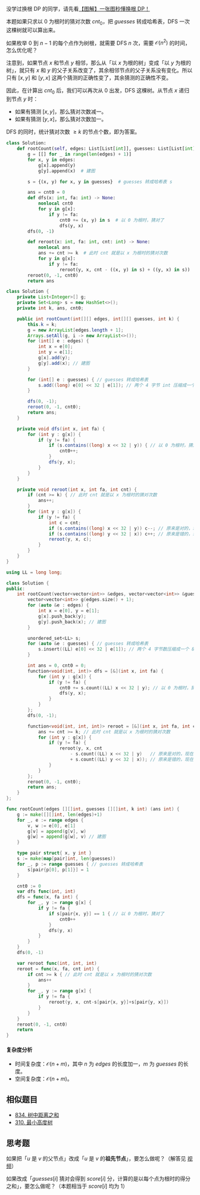 没学过换根 DP 的同学，请先看[【图解】一张图秒懂换根 DP！](https://leetcode.cn/problems/sum-of-distances-in-tree/solution/tu-jie-yi-zhang-tu-miao-dong-huan-gen-dp-6bgb/)

本题如果只求以 $0$ 为根时的猜对次数 $\textit{cnt}_0$，把 $\textit{guesses}$ 转成哈希表，DFS 一次这棵树就可以算出来。

如果枚举 $0$ 到 $n-1$ 的每个点作为树根，就需要 DFS $n$ 次，需要 $\mathcal{O}(n^2)$ 的时间，怎么优化呢？

注意到，如果节点 $x$ 和节点 $y$ 相邻，那么从「以 $x$ 为根的树」变成「以 $y$ 为根的树」，就只有 $x$ 和 $y$ 的父子关系改变了，其余相邻节点的父子关系没有变化。所以只有 $[x,y]$ 和 $[y,x]$ 这两个猜测的正确性变了，其余猜测的正确性不变。

因此，在计算出 $\textit{cnt}_0$ 后，我们可以再次从 $0$ 出发，DFS 这棵树。从节点 $x$ 递归到节点 $y$ 时：

- 如果有猜测 $[x,y]$，那么猜对次数减一。
- 如果有猜测 $[y,x]$，那么猜对次数加一。

DFS 的同时，统计猜对次数 $\ge k$ 的节点个数，即为答案。

```py [sol-Python3]
class Solution:
    def rootCount(self, edges: List[List[int]], guesses: List[List[int]], k: int) -> int:
        g = [[] for _ in range(len(edges) + 1)]
        for x, y in edges:
            g[x].append(y)
            g[y].append(x)  # 建图

        s = {(x, y) for x, y in guesses}  # guesses 转成哈希表 s

        ans = cnt0 = 0
        def dfs(x: int, fa: int) -> None:
            nonlocal cnt0
            for y in g[x]:
                if y != fa:
                    cnt0 += (x, y) in s  # 以 0 为根时，猜对了
                    dfs(y, x)
        dfs(0, -1)

        def reroot(x: int, fa: int, cnt: int) -> None:
            nonlocal ans
            ans += cnt >= k  # 此时 cnt 就是以 x 为根时的猜对次数
            for y in g[x]:
                if y != fa:
                    reroot(y, x, cnt - ((x, y) in s) + ((y, x) in s))
        reroot(0, -1, cnt0)
        return ans
```

```java [sol-Java]
class Solution {
    private List<Integer>[] g;
    private Set<Long> s = new HashSet<>();
    private int k, ans, cnt0;

    public int rootCount(int[][] edges, int[][] guesses, int k) {
        this.k = k;
        g = new ArrayList[edges.length + 1];
        Arrays.setAll(g, i -> new ArrayList<>());
        for (int[] e : edges) {
            int x = e[0];
            int y = e[1];
            g[x].add(y);
            g[y].add(x); // 建图
        }

        for (int[] e : guesses) { // guesses 转成哈希表
            s.add((long) e[0] << 32 | e[1]); // 两个 4 字节 int 压缩成一个 8 字节 long
        }

        dfs(0, -1);
        reroot(0, -1, cnt0);
        return ans;
    }

    private void dfs(int x, int fa) {
        for (int y : g[x]) {
            if (y != fa) {
                if (s.contains((long) x << 32 | y)) { // 以 0 为根时，猜对了
                    cnt0++;
                }
                dfs(y, x);
            }
        }
    }

    private void reroot(int x, int fa, int cnt) {
        if (cnt >= k) { // 此时 cnt 就是以 x 为根时的猜对次数
            ans++;
        }
        for (int y : g[x]) {
            if (y != fa) {
                int c = cnt;
                if (s.contains((long) x << 32 | y)) c--; // 原来是对的，现在错了
                if (s.contains((long) y << 32 | x)) c++; // 原来是错的，现在对了
                reroot(y, x, c);
            }
        }
    }
}
```

```cpp [sol-C++]
using LL = long long;

class Solution {
public:
    int rootCount(vector<vector<int>> &edges, vector<vector<int>> &guesses, int k) {
        vector<vector<int>> g(edges.size() + 1);
        for (auto &e : edges) {
            int x = e[0], y = e[1];
            g[x].push_back(y);
            g[y].push_back(x); // 建图
        }

        unordered_set<LL> s;
        for (auto &e : guesses) { // guesses 转成哈希表
            s.insert((LL) e[0] << 32 | e[1]); // 两个 4 字节数压缩成一个 8 字节数
        }

        int ans = 0, cnt0 = 0;
        function<void(int, int)> dfs = [&](int x, int fa) {
            for (int y : g[x]) {
                if (y != fa) {
                    cnt0 += s.count((LL) x << 32 | y); // 以 0 为根时，猜对了
                    dfs(y, x);
                }
            }
        };
        dfs(0, -1);

        function<void(int, int, int)> reroot = [&](int x, int fa, int cnt) {
            ans += cnt >= k; // 此时 cnt 就是以 x 为根时的猜对次数
            for (int y : g[x]) {
                if (y != fa) {
                    reroot(y, x, cnt
                        - s.count((LL) x << 32 | y)   // 原来是对的，现在错了
                        + s.count((LL) y << 32 | x)); // 原来是错的，现在对了
                }
            }
        };
        reroot(0, -1, cnt0);
        return ans;
    }
};
```

```go [sol-Go]
func rootCount(edges [][]int, guesses [][]int, k int) (ans int) {
	g := make([][]int, len(edges)+1)
	for _, e := range edges {
		v, w := e[0], e[1]
		g[v] = append(g[v], w)
		g[w] = append(g[w], v) // 建图
	}

	type pair struct{ x, y int }
	s := make(map[pair]int, len(guesses))
	for _, p := range guesses { // guesses 转成哈希表
		s[pair{p[0], p[1]}] = 1
	}

	cnt0 := 0
	var dfs func(int, int)
	dfs = func(x, fa int) {
		for _, y := range g[x] {
			if y != fa {
				if s[pair{x, y}] == 1 { // 以 0 为根时，猜对了
					cnt0++
				}
				dfs(y, x)
			}
		}
	}
	dfs(0, -1)

	var reroot func(int, int, int)
	reroot = func(x, fa, cnt int) {
		if cnt >= k { // 此时 cnt 就是以 x 为根时的猜对次数
			ans++
		}
		for _, y := range g[x] {
			if y != fa {
				reroot(y, x, cnt-s[pair{x, y}]+s[pair{y, x}])
			}
		}
	}
	reroot(0, -1, cnt0)
	return
}
```

#### 复杂度分析

- 时间复杂度：$\mathcal{O}(n+m)$，其中 $n$ 为 $\textit{edges}$ 的长度加一，$m$ 为 $\textit{guesses}$ 的长度。
- 空间复杂度：$\mathcal{O}(n+m)$。

## 相似题目

- [834. 树中距离之和](https://leetcode.cn/problems/sum-of-distances-in-tree/)
- [310. 最小高度树](https://leetcode.cn/problems/minimum-height-trees/)

## 思考题

如果把「$u$ 是 $v$ 的父节点」改成「$u$ 是 $v$ 的**祖先节点**」，要怎么做呢？（解答见 [视频](https://www.bilibili.com/video/BV1dY4y1C77x/)）

如果改成「$\textit{guesses}[i]$ 猜对会得到 $\textit{score}[i]$ 分，计算的是以每个点为根时的得分之和」，要怎么做呢？（本题相当于 $\textit{score}[i]$ 均为 $1$）
